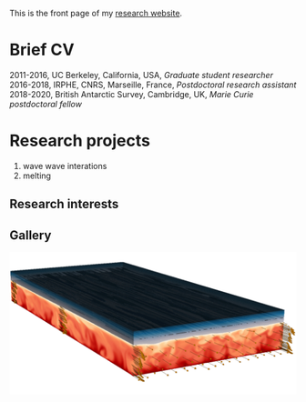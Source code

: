 This is the front page of my [research website](https://github.com/louiscouston/louiscouston.github.io).

Brief CV
======
2011-2016, UC Berkeley, California, USA, *Graduate student researcher* 
2016-2018, IRPHE, CNRS, Marseille, France, *Postdoctoral research assistant*
2018-2020, British Antarctic Survey, Cambridge, UK, *Marie Curie postdoctoral fellow*

Research projects
======
1. wave wave interations
1. melting

Research interests
------

Gallery
------

![Graphical abstract of our last paper](/images/graphical_abstract.jpg)

